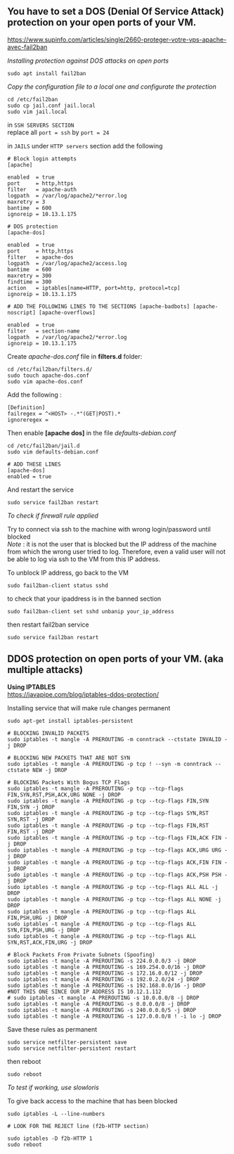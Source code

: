 ## You have to set a DOS (Denial Of Service Attack) protection on your open ports of your VM.
  
https://www.supinfo.com/articles/single/2660-proteger-votre-vps-apache-avec-fail2ban  
  
*Installing protection against DOS attacks on open ports*
```
sudo apt install fail2ban
```
  
*Copy the configuration file to a local one and configurate the protection*  
```
cd /etc/fail2ban
sudo cp jail.conf jail.local
sudo vim jail.local
```

in ```SSH SERVERS SECTION```  
replace all ```port = ssh``` by ```port = 24```

in ``` JAILS ``` under ```HTTP servers``` section add the following  
```
# Block login attempts
[apache]

enabled  = true
port     = http,https
filter   = apache-auth
logpath  = /var/log/apache2/*error.log
maxretry = 3
bantime  = 600
ignoreip = 10.13.1.175

# DOS protection
[apache-dos]

enabled  = true
port     = http,https
filter   = apache-dos
logpath  = /var/log/apache2/access.log
bantime  = 600
maxretry = 300
findtime = 300
action   = iptables[name=HTTP, port=http, protocol=tcp]
ignoreip = 10.13.1.175

# ADD THE FOLLOWING LINES TO THE SECTIONS [apache-badbots] [apache-noscript] [apache-overflows]

enabled  = true
filter   = section-name
logpath  = /var/log/apache2/*error.log
ignoreip = 10.13.1.175
```

Create *apache-dos.conf* file in **filters.d** folder:
```
cd /etc/fail2ban/filters.d/
sudo touch apache-dos.conf
sudo vim apache-dos.conf
```
Add the following :
```
[Definition] 
failregex = ^<HOST> -.*"(GET|POST).*
ignoreregex =
```
Then enable **[apache dos]** in the file *defaults-debian.conf*
```
cd /etc/fail2ban/jail.d
sudo vim defaults-debian.conf

# ADD THESE LINES
[apache-dos]
enabled = true
```
And restart the service
```
sudo service fail2ban restart
```

*To check if firewall rule applied*  
  
Try to connect via ssh to the machine with wrong login/password until blocked  
*Note* : it is not the user that is blocked but the IP address of the machine from which the wrong user tried to log. Therefore, even a valid user will not be able to log via ssh to the VM from this IP address.

To unblock IP address, go back to the VM  
```
sudo fail2ban-client status sshd
```
to check that your ipaddress is in the banned section  

```
sudo fail2ban-client set sshd unbanip your_ip_address
```  

then restart fail2ban service
```
sudo service fail2ban restart
```
  
## DDOS protection on open ports of your VM. (aka multiple attacks)
  
**Using IPTABLES**  
https://javapipe.com/blog/iptables-ddos-protection/

Installing service that will make rule changes permanent
```
sudo apt-get install iptables-persistent
```

```
# BLOCKING INVALID PACKETS
sudo iptables -t mangle -A PREROUTING -m conntrack --ctstate INVALID -j DROP

# BLOCKING NEW PACKETS THAT ARE NOT SYN
sudo iptables -t mangle -A PREROUTING -p tcp ! --syn -m conntrack --ctstate NEW -j DROP

# BLOCKING Packets With Bogus TCP Flags
sudo iptables -t mangle -A PREROUTING -p tcp --tcp-flags FIN,SYN,RST,PSH,ACK,URG NONE -j DROP 
sudo iptables -t mangle -A PREROUTING -p tcp --tcp-flags FIN,SYN FIN,SYN -j DROP 
sudo iptables -t mangle -A PREROUTING -p tcp --tcp-flags SYN,RST SYN,RST -j DROP 
sudo iptables -t mangle -A PREROUTING -p tcp --tcp-flags FIN,RST FIN,RST -j DROP 
sudo iptables -t mangle -A PREROUTING -p tcp --tcp-flags FIN,ACK FIN -j DROP 
sudo iptables -t mangle -A PREROUTING -p tcp --tcp-flags ACK,URG URG -j DROP 
sudo iptables -t mangle -A PREROUTING -p tcp --tcp-flags ACK,FIN FIN -j DROP 
sudo iptables -t mangle -A PREROUTING -p tcp --tcp-flags ACK,PSH PSH -j DROP 
sudo iptables -t mangle -A PREROUTING -p tcp --tcp-flags ALL ALL -j DROP 
sudo iptables -t mangle -A PREROUTING -p tcp --tcp-flags ALL NONE -j DROP 
sudo iptables -t mangle -A PREROUTING -p tcp --tcp-flags ALL FIN,PSH,URG -j DROP 
sudo iptables -t mangle -A PREROUTING -p tcp --tcp-flags ALL SYN,FIN,PSH,URG -j DROP 
sudo iptables -t mangle -A PREROUTING -p tcp --tcp-flags ALL SYN,RST,ACK,FIN,URG -j DROP
  
# Block Packets From Private Subnets (Spoofing)
sudo iptables -t mangle -A PREROUTING -s 224.0.0.0/3 -j DROP 
sudo iptables -t mangle -A PREROUTING -s 169.254.0.0/16 -j DROP 
sudo iptables -t mangle -A PREROUTING -s 172.16.0.0/12 -j DROP 
sudo iptables -t mangle -A PREROUTING -s 192.0.2.0/24 -j DROP 
sudo iptables -t mangle -A PREROUTING -s 192.168.0.0/16 -j DROP 
#NOT THIS ONE SINCE OUR IP ADDRESS IS 10.12.1.112
# sudo iptables -t mangle -A PREROUTING -s 10.0.0.0/8 -j DROP 
sudo iptables -t mangle -A PREROUTING -s 0.0.0.0/8 -j DROP 
sudo iptables -t mangle -A PREROUTING -s 240.0.0.0/5 -j DROP 
sudo iptables -t mangle -A PREROUTING -s 127.0.0.0/8 ! -i lo -j DROP
```

Save these rules as permanent
```
sudo service netfilter-persistent save
sudo service netfilter-persistent restart
```

then reboot
```
sudo reboot
```

*To test if working, use slowloris*

To give back access to the machine that has been blocked
```
sudo iptables -L --line-numbers

# LOOK FOR THE REJECT line (f2b-HTTP section)

sudo iptables -D f2b-HTTP 1
sudo reboot
```
